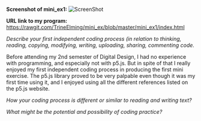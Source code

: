 **Screenshot of mini_ex1:**
![ScreenShot](https://github.com/TrineElming/mini_ex/blob/master/mini_ex1/mini_ex1.jpg?raw=true)



**URL link to my program:**
https://rawgit.com/TrineElming/mini_ex/blob/master/mini_ex1/index.html


*Describe your first independent coding process (in relation to thinking, reading, copying, modifying, writing, uploading, sharing, commenting code.*

Before attending my 2nd semester of Digital Design, I had no experience with programming, and especially not with p5.js. But in spite of that I really enjoyed my first independent coding process in producing the first mini exercise. The p5.js library proved to be very palpable even though it was my first time using it, and I enjoyed using all the different references listed on the p5.js website.     


*How your coding process is different or similar to reading and writing text?*


*What might be the potential and possibility of coding practice?*


